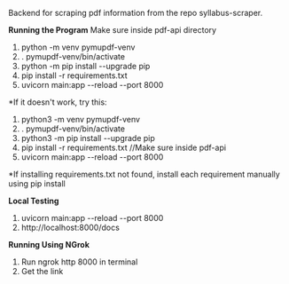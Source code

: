 Backend for scraping pdf information from the repo syllabus-scraper.

**Running the Program**
Make sure inside pdf-api directory
1. python -m venv pymupdf-venv
2. . pymupdf-venv/bin/activate
3. python -m pip install --upgrade pip
4. pip install -r requirements.txt
5. uvicorn main:app --reload --port 8000

*If it doesn't work, try this:
1. python3 -m venv pymupdf-venv
2. . pymupdf-venv/bin/activate
3. python3 -m pip install --upgrade pip
4. pip install -r requirements.txt //Make sure inside pdf-api
5. uvicorn main:app --reload --port 8000

*If installing requirements.txt not found, install each requirement
manually using pip install

**Local Testing**
1. uvicorn main:app --reload --port 8000
2. http://localhost:8000/docs

**Running Using NGrok**
1. Run ngrok http 8000 in terminal
2. Get the link
